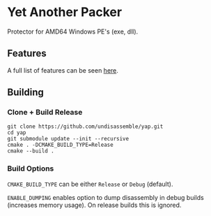 # Yet Another Packer

Protector for AMD64 Windows PE's (exe, dll).


## Features

A full list of features can be seen [here](Features.md).


## Building

### Clone + Build Release

```
git clone https://github.com/undisassemble/yap.git
cd yap
git submodule update --init --recursive
cmake . -DCMAKE_BUILD_TYPE=Release
cmake --build .
```


### Build Options

`CMAKE_BUILD_TYPE` can be either `Release` or `Debug` (default).

`ENABLE_DUMPING` enables option to dump disassembly in debug builds (increases memory usage). On release builds this is ignored.
